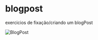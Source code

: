 # blogpost
exercicios de fixação/criando um blogPost

![BlogPost](https://user-images.githubusercontent.com/119015705/203994593-b95124ec-9497-4bc9-a47b-1a53d5a59a2d.png)
